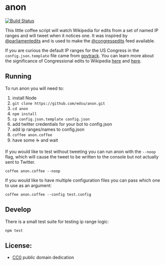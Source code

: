# anon

[![Build Status](https://secure.travis-ci.org/edsu/anon.png)](http://travis-ci.org/edsu/anon)

This little coffee script will watch Wikipedia for edits from a set of named
IP ranges and will tweet when it notices one.  It was inspired by [@parliamentedits](https://twitter.com/parliamentedits) and is used to make the [@congressedits](https://twitter.com/congressedits) feed available. 

If you are curious the default IP ranges for the US Congress in the `config.json.template` file came from [govtrack](https://github.com/govtrack/govtrack.us-web/blob/master/website/middleware.py).  You can learn more about the significance of Congressional edits to Wikipedia [here](https://en.wikipedia.org/wiki/U.S._Congressional_staff_edits_to_Wikipedia) and [here](https://en.wikipedia.org/wiki/Wikipedia:Congressional_staffer_edits).

## Running

To run anon you will need to:

1. install Node
1. `git clone https://github.com/edsu/anon.git`
1. `cd anon`
1. `npm install` 
1. `cp config.json.template config.json`
1. add twitter credentials for your bot to config.json
1. add ip ranges/names to config.json
1. `coffee anon.coffee`
1. have some :coffee: and wait

If you would like to test without tweeting you can run anon with the 
`--noop` flag, which will cause the tweet to be written to the console
but not actually sent to Twitter.

    coffee anon.coffee --noop

If you would like to have multiple configuration files you can pass
which one to use as an argument:

    coffee anon.coffee --config test.config

## Develop

There is a small test suite for testing ip range logic:

    npm test

## License: 

* [CC0](LICENSE) public domain dedication
